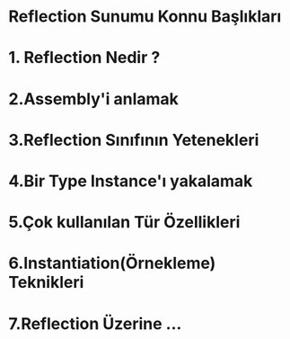 # Reflection Sunumu Konnu Başlıkları
   # 1. Reflection Nedir ? 
   # 2.Assembly'i anlamak   
   # 3.Reflection Sınıfının Yetenekleri
   # 4.Bir Type Instance'ı yakalamak
   # 5.Çok kullanılan Tür Özellikleri
   # 6.Instantiation(Örnekleme) Teknikleri
   # 7.Reflection Üzerine ...
